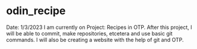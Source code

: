 # odin_recipe

Date: 1/3/2023
I am currently on Project: Recipes in OTP. After this project, I will be able to commit, make repositories, etcetera and use basic git commands. I will also be creating a website with the help of git and OTP.